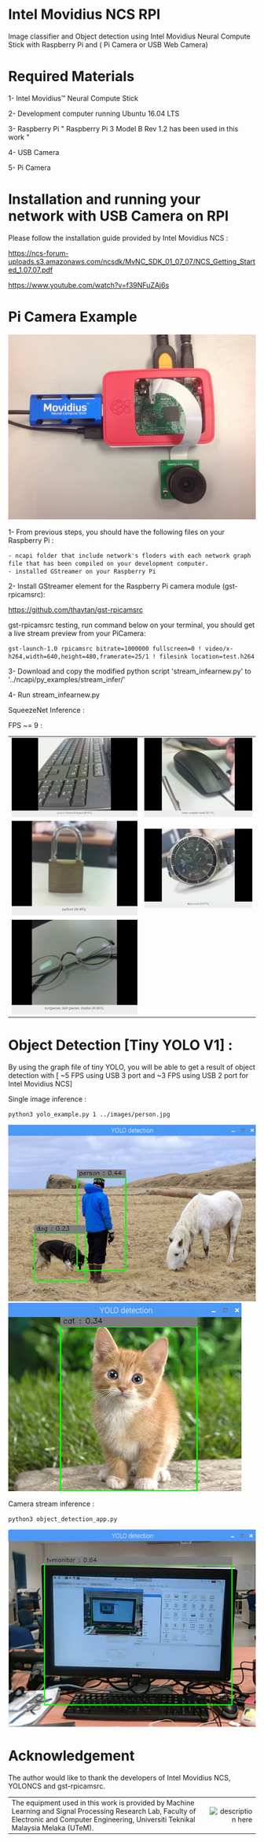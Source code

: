 # Intel Movidius NCS RPI
Image classifier and Object detection using Intel Movidius Neural Compute Stick with Raspberry Pi and ( Pi Camera or USB Web Camera)

# Required Materials
 1- Intel Movidius™ Neural Compute Stick 
 
 2- Development computer running Ubuntu 16.04 LTS
 
 3- Raspberry Pi " Raspberry Pi 3 Model B Rev 1.2 has been used in this work "
 
 4- USB Camera 
 
 5- Pi Camera
 
# Installation and running your network with USB Camera on RPI
 Please follow the installation guide provided by Intel Movidius NCS :
 
 https://ncs-forum-uploads.s3.amazonaws.com/ncsdk/MvNC_SDK_01_07_07/NCS_Getting_Started_1.07.07.pdf
 
 https://www.youtube.com/watch?v=f39NFuZAj6s


# Pi Camera Example

![Alt text](/src/connection.jpg?raw=true "Optional Title")

 1- From previous steps, you should have the following files on your Raspberry Pi :
 
    - ncapi folder that include network's floders with each network graph file that has been compiled on your development computer.
    - installed GStreamer on your Raspberry Pi
    
 2- Install GStreamer element for the Raspberry Pi camera module (gst-rpicamsrc): 
 
 https://github.com/thaytan/gst-rpicamsrc
 
gst-rpicamsrc testing, run command below on your terminal, you should get a live stream preview from your PiCamera:

    gst-launch-1.0 rpicamsrc bitrate=1000000 fullscreen=0 ! video/x-h264,width=640,height=480,framerate=25/1 ! filesink location=test.h264

 
 3- Download and copy the modified python script 'stream_infearnew.py' to '../ncapi/py_examples/stream_infer/'
 
 4- Run stream_infearnew.py
 
SqueezeNet Inference :

FPS ~= 9 :

<table>

<tr>
<td align="center" valign="center">
<img src="/src/keyboard.png" alt="description here" />
</td>

<td align="center" valign="center">
<img src="/src/mouse.png" alt="description here" />
</td>
</tr>

<tr>
<td align="center" valign="center">
<img src="/src/lock.png" alt="description here" />
</td>

<td align="center" valign="center">
<img src="/src/watch.png" alt="description here" />
</td>
</tr>

<tr>
<td align="center" valign="center">
<img src="/src/glasses.png" alt="description here" />
</td>
</tr>

</table>


# Object Detection [Tiny YOLO V1] :
By using the graph file of tiny YOLO, you will be able to get a result of object detection with [ ~5 FPS using USB 3 port and ~3 FPS using USB 2 port for Intel Movidius NCS]

Single image inference :

    python3 yolo_example.py 1 ../images/person.jpg
 
 ![Alt text](/src/person.png?raw=true "Optional Title")
 ![Alt text](/src/cat.png?raw=true "Optional Title")


Camera stream inference :

    python3 object_detection_app.py
 
  ![Alt text](/src/tv.png?raw=true "Optional Title")


# Acknowledgement
The author would like to thank the developers of Intel Movidius NCS, YOLONCS and gst-rpicamsrc.




<table>

<tr>

<td align="lef" valign="left">
The equipment used in this work is provided by Machine Learning and Signal Processing Research Lab, Faculty of Electronic and Computer Engineering, Universiti Teknikal Malaysia Melaka (UTeM).
</td>

<td align="right" valign="right">
<img src="http://www.utem.edu.my/portal/image/newlogo/LogoJawi.png" alt="description here" />
</td>


</tr>

</table>

